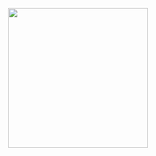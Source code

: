 <p align="center">
<img src="https://i.pinimg.com/originals/a6/d8/f6/a6d8f62f4ab61123d4fb4e732c0ac74a.gif" width="278" height="278"/>
</p>
